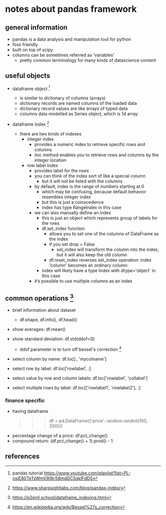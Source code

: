 # notes about pandas framework

## general information

- pandas is a data analysis and manipulation tool for python
- foss friendly
- built on top of scipy
- columns can be sometimes referred as 'variables'
  - pretty common terminology for many kinds of datascience content


## useful objects

- dataframe object [^1]
  - is similar to dictionary of columns (arrays)
  - dictionary records are named columns of the loaded data
  - dictionary record values are like arrays of typed data
  - columns data modelled as Series object, which is 1d array

- dataframe index [^3]
  - there are two kinds of indexes
    - integer index
      - provides a numeric index to retrieve specific rows and columns
      - iloc method enables you to retrieve rows and columns by the integer location
    - row label index
      - provides label for the rows
      - you can think of the index sort of like a special column
        - but it will not be listed with the columns
      - by default, index is the range of numbers starting at 0
        - which may be confusing, because default behavior resembles integer index
        - but this is just a coinscedence
        - index has type RangeIndex in this case
      - we can also manually define an index
        - this is just an object which represents group of labels for the rows
        - df.set_index function
          - allows you to set one of the columns of DataFrame as the index 
          - if you set drop = False
            - set_index will transform the column into the index, but it will also keep the old column
          - df.reset_index reverses set_index operation: index 'column' becomes an ordinary column
        - index will likely have a type Index with dtype='object' in this case
      - it’s possible to use multiple columns as an index
      

## common operations [^2]

- brief information about dataset
  - df.shape, df.info(), df.head()

- show averages: df.mean()
- show standard deviation: df.std(ddof=0)
  - ddof parameter is to turn off bessel's correction [^4]

- select column by name: df.loc[:, 'mycolname']
- select row by label: df.loc['rowlabel', :]
- select value by row and column labels: df.loc['rowlabel', 'collabel']
- select multiple rows by label: df.loc[['rowlabel1', 'rowlabel2'], :]


### finance specific

- having dataframe
  >>> df = pd.DataFrame({'price':  random.randint(100, 200)})
- percentage change of a price: df.pct_change()
- compound return: (df.pct_change() + 1).prod() - 1


## references

[^1]: pandas tutorial https://www.youtube.com/playlist?list=PL-osiE80TeTsWmV9i9c58mdDCSskIFdDS
[^2]: https://e2eml.school/dataframe_indexing.html
[^3]: https://www.sharpsightlabs.com/blog/pandas-index/
[^4]: https://en.wikipedia.org/wiki/Bessel%27s_correction
